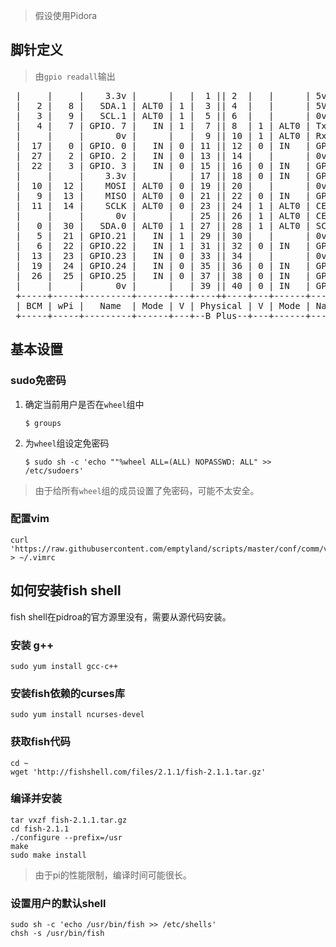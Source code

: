 

> 假设使用Pidora

## 脚针定义

> 由`gpio readall`输出

<pre>
 |     |     |    3.3v |      |   |  1 || 2  |   |      | 5v      |     |     |
 |   2 |   8 |   SDA.1 | ALT0 | 1 |  3 || 4  |   |      | 5V      |     |     |
 |   3 |   9 |   SCL.1 | ALT0 | 1 |  5 || 6  |   |      | 0v      |     |     |
 |   4 |   7 | GPIO. 7 |   IN | 1 |  7 || 8  | 1 | ALT0 | TxD     | 15  | 14  |
 |     |     |      0v |      |   |  9 || 10 | 1 | ALT0 | RxD     | 16  | 15  |
 |  17 |   0 | GPIO. 0 |   IN | 0 | 11 || 12 | 0 | IN   | GPIO. 1 | 1   | 18  |
 |  27 |   2 | GPIO. 2 |   IN | 0 | 13 || 14 |   |      | 0v      |     |     |
 |  22 |   3 | GPIO. 3 |   IN | 0 | 15 || 16 | 0 | IN   | GPIO. 4 | 4   | 23  |
 |     |     |    3.3v |      |   | 17 || 18 | 0 | IN   | GPIO. 5 | 5   | 24  |
 |  10 |  12 |    MOSI | ALT0 | 0 | 19 || 20 |   |      | 0v      |     |     |
 |   9 |  13 |    MISO | ALT0 | 0 | 21 || 22 | 0 | IN   | GPIO. 6 | 6   | 25  |
 |  11 |  14 |    SCLK | ALT0 | 0 | 23 || 24 | 1 | ALT0 | CE0     | 10  | 8   |
 |     |     |      0v |      |   | 25 || 26 | 1 | ALT0 | CE1     | 11  | 7   |
 |   0 |  30 |   SDA.0 | ALT0 | 1 | 27 || 28 | 1 | ALT0 | SCL.0   | 31  | 1   |
 |   5 |  21 | GPIO.21 |   IN | 1 | 29 || 30 |   |      | 0v      |     |     |
 |   6 |  22 | GPIO.22 |   IN | 1 | 31 || 32 | 0 | IN   | GPIO.26 | 26  | 12  |
 |  13 |  23 | GPIO.23 |   IN | 0 | 33 || 34 |   |      | 0v      |     |     |
 |  19 |  24 | GPIO.24 |   IN | 0 | 35 || 36 | 0 | IN   | GPIO.27 | 27  | 16  |
 |  26 |  25 | GPIO.25 |   IN | 0 | 37 || 38 | 0 | IN   | GPIO.28 | 28  | 20  |
 |     |     |      0v |      |   | 39 || 40 | 0 | IN   | GPIO.29 | 29  | 21  |
 +-----+-----+---------+------+---+----++----+---+------+---------+-----+-----+
 | BCM | wPi |   Name  | Mode | V | Physical | V | Mode | Name    | wPi | BCM |
 +-----+-----+---------+------+---+--B Plus--+---+------+---------+-----+-----+
</pre>


## 基本设置

### sudo免密码

1. 确定当前用户是否在`wheel`组中

	```
	$ groups
	```
2. 为`wheel`组设定免密码

	```
	$ sudo sh -c 'echo ""%wheel ALL=(ALL) NOPASSWD: ALL" >> /etc/sudoers'
	```
> 由于给所有`wheel`组的成员设置了免密码，可能不太安全。

### 配置vim

```
curl 'https://raw.githubusercontent.com/emptyland/scripts/master/conf/comm/vimrc' > ~/.vimrc
```


## 如何安装fish shell

fish shell在pidroa的官方源里没有，需要从源代码安装。

### 安装 g++
```
sudo yum install gcc-c++
```

### 安装fish依赖的curses库
```
sudo yum install ncurses-devel
```

### 获取fish代码
```
cd ~
wget 'http://fishshell.com/files/2.1.1/fish-2.1.1.tar.gz'
```

### 编译并安装
```
tar vxzf fish-2.1.1.tar.gz
cd fish-2.1.1
./configure --prefix=/usr
make
sudo make install
```

> 由于pi的性能限制，编译时间可能很长。

### 设置用户的默认shell
```
sudo sh -c 'echo /usr/bin/fish >> /etc/shells'
chsh -s /usr/bin/fish
```
